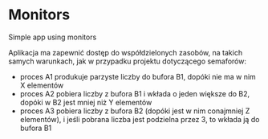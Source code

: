 # Monitors
Simple app using monitors

Aplikacja ma zapewnić dostęp do współdzielonych zasobów, na takich samych warunkach, jak w przypadku projektu dotyczącego semaforów:
- proces A1 produkuje parzyste liczby do bufora B1, dopóki nie ma w nim X elementów
- proces A2 pobiera liczby z bufora B1 i wkłada o jeden większe do B2, dopóki w B2 jest mniej niż Y elementów
- proces A3 pobiera liczby z bufora B2 (dopóki jest w nim conajmniej Z elementów), i jeśli pobrana liczba jest podzielna przez 3, to wkłada ją do bufora B1
